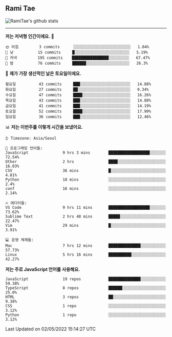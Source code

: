 ## Rami Tae

![RamiTae's github stats](https://github-readme-stats.vercel.app/api?username=RamiTae&show_icons=true&theme=tokyonight)

---
<!--START_SECTION:waka-->
**저는 저녁형 인간이에요. 🦉** 

```text
🌞 아침         3 commits      ░░░░░░░░░░░░░░░░░░░░░░░░░   1.04% 
🌆 낮　         15 commits     █░░░░░░░░░░░░░░░░░░░░░░░░   5.19% 
🌃 저녁         195 commits    ████████████████░░░░░░░░░   67.47% 
🌙 밤　         76 commits     ██████░░░░░░░░░░░░░░░░░░░   26.3%

```
📅 **제가 가장 생산적인 날은 토요일이에요.** 

```text
월요일          43 commits     ███░░░░░░░░░░░░░░░░░░░░░░   14.88% 
화요일          27 commits     ██░░░░░░░░░░░░░░░░░░░░░░░   9.34% 
수요일          47 commits     ████░░░░░░░░░░░░░░░░░░░░░   16.26% 
목요일          43 commits     ███░░░░░░░░░░░░░░░░░░░░░░   14.88% 
금요일          41 commits     ███░░░░░░░░░░░░░░░░░░░░░░   14.19% 
토요일          52 commits     ████░░░░░░░░░░░░░░░░░░░░░   17.99% 
일요일          36 commits     ███░░░░░░░░░░░░░░░░░░░░░░   12.46%

```


📊 **저는 이번주를 이렇게 시간을 보냈어요.** 

```text
⌚︎ Timezone: Asia/Seoul

💬 프로그래밍 언어들: 
JavaScript               9 hrs 3 mins        ██████████████████░░░░░░░   72.54% 
Other                    2 hrs               ████░░░░░░░░░░░░░░░░░░░░░   16.03% 
CSV                      36 mins             █░░░░░░░░░░░░░░░░░░░░░░░░   4.81% 
Python                   18 mins             ░░░░░░░░░░░░░░░░░░░░░░░░░   2.4% 
conf                     16 mins             ░░░░░░░░░░░░░░░░░░░░░░░░░   2.14%

🔥 에디터들: 
VS Code                  9 hrs 11 mins       ██████████████████░░░░░░░   73.62% 
Sublime Text             2 hrs 48 mins       █████░░░░░░░░░░░░░░░░░░░░   22.47% 
Vim                      29 mins             █░░░░░░░░░░░░░░░░░░░░░░░░   3.91%

💻 운영 체제들: 
Mac                      7 hrs 12 mins       ██████████████░░░░░░░░░░░   57.73% 
Linux                    5 hrs 16 mins       ██████████░░░░░░░░░░░░░░░   42.27%

```

**저는 주로 JavaScript 언어를 사용해요.** 

```text
JavaScript               19 repos            ██████████████░░░░░░░░░░░   59.38% 
TypeScript               8 repos             ██████░░░░░░░░░░░░░░░░░░░   25.0% 
HTML                     3 repos             ██░░░░░░░░░░░░░░░░░░░░░░░   9.38% 
CSS                      1 repo              ░░░░░░░░░░░░░░░░░░░░░░░░░   3.12% 
Python                   1 repo              ░░░░░░░░░░░░░░░░░░░░░░░░░   3.12%

```



 Last Updated on 02/05/2022 15:14:27 UTC
<!--END_SECTION:waka-->

